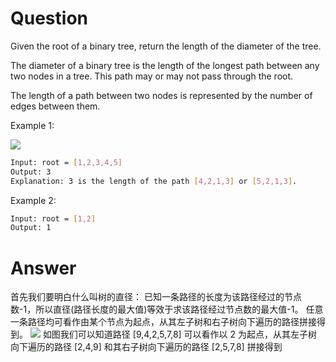 # Question
Given the root of a binary tree, return the length of the diameter of the tree.

The diameter of a binary tree is the length of the longest path between any two nodes in a tree. This path may or may not pass through the root.

The length of a path between two nodes is represented by the number of edges between them.

Example 1:

![](https://assets.leetcode.com/uploads/2021/03/06/diamtree.jpg)
```bash
Input: root = [1,2,3,4,5]
Output: 3
Explanation: 3 is the length of the path [4,2,1,3] or [5,2,1,3].
```
Example 2:

```bash
Input: root = [1,2]
Output: 1
```
# Answer
首先我们要明白什么叫树的直径：
已知一条路径的长度为该路径经过的节点数-1，所以直径(路径长度的最大值)等效于求该路径经过节点数的最大值-1。
任意一条路径均可看作由某个节点为起点，从其左子树和右子树向下遍历的路径拼接得到。
![](https://pic.leetcode-cn.com/f39419c0fd3b3225a643ac4f40a1289c93cb03a6fb07a0be9e763c732a49b47d-543.jpg)
 如图我们可以知道路径 [9,4,2,5,7,8] 可以看作以 2 为起点，从其左子树向下遍历的路径 [2,4,9] 和其右子树向下遍历的路径 [2,5,7,8] 拼接得到
